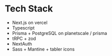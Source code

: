 # Tech Stack
* Next.js on vercel
* Typescript
* Prisma + PostgreSQL on planetscale / prisma
* tRPC + zod
* NextAuth
* Sass + Mantine + tabler icons 